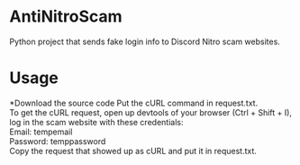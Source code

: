 # AntiNitroScam
Python project that sends fake login info to Discord Nitro scam websites. 
# Usage
*Download the source code
Put the cURL command in request.txt.  
To get the cURL request, open up devtools of your browser (Ctrl + Shift + I), log in the scam website with these credentials:  
Email: tempemail  
Password: temppassword  
Copy the request that showed up as cURL and put it in request.txt.  
